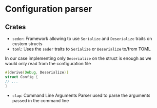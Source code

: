 # Configuration parser

## Crates

- `seder`: Framework allowing to use `Serialize` and `Deserialize` traits on custom structs
- `toml`: Uses the `seder` traits to `Serialize` or `Deserialize` to/from TOML

In our case implementing only `Deserialize` on the struct is enough as we would only read from the configuration file

```rust
#[derive(Debug, Deserialize)]
struct Config {
// ...
}
```

- `clap`: Command Line Arguments Parser used to parse the arguments passed in the command line

